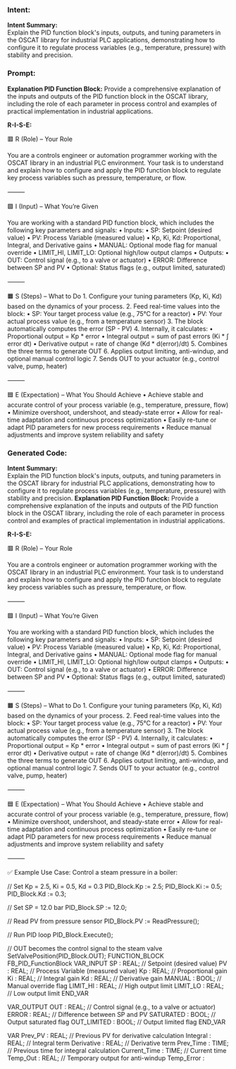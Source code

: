 ### Intent:
**Intent Summary:**  
Explain the PID function block's inputs, outputs, and tuning parameters in the OSCAT library for industrial PLC applications, demonstrating how to configure it to regulate process variables (e.g., temperature, pressure) with stability and precision.

### Prompt:
**Explanation PID Function Block:**
Provide a comprehensive explanation of the inputs and outputs of the PID function block in the OSCAT library, including the role of each parameter in process control and examples of practical implementation in industrial applications.

**R-I-S-E:**

🟥 R (Role) – Your Role

You are a controls engineer or automation programmer working with the OSCAT library in an industrial PLC environment. Your task is to understand and explain how to configure and apply the PID function block to regulate key process variables such as pressure, temperature, or flow.

⸻

🟩 I (Input) – What You’re Given

You are working with a standard PID function block, which includes the following key parameters and signals:
	•	Inputs:
	•	SP: Setpoint (desired value)
	•	PV: Process Variable (measured value)
	•	Kp, Ki, Kd: Proportional, Integral, and Derivative gains
	•	MANUAL: Optional mode flag for manual override
	•	LIMIT_HI, LIMIT_LO: Optional high/low output clamps
	•	Outputs:
	•	OUT: Control signal (e.g., to a valve or actuator)
	•	ERROR: Difference between SP and PV
	•	Optional: Status flags (e.g., output limited, saturated)

⸻

🟧 S (Steps) – What to Do
	1.	Configure your tuning parameters (Kp, Ki, Kd) based on the dynamics of your process.
	2.	Feed real-time values into the block:
	•	SP: Your target process value (e.g., 75°C for a reactor)
	•	PV: Your actual process value (e.g., from a temperature sensor)
	3.	The block automatically computes the error (SP - PV)
	4.	Internally, it calculates:
	•	Proportional output = Kp * error
	•	Integral output = sum of past errors (Ki * ∫ error dt)
	•	Derivative output = rate of change (Kd * d(error)/dt)
	5.	Combines the three terms to generate OUT
	6.	Applies output limiting, anti-windup, and optional manual control logic
	7.	Sends OUT to your actuator (e.g., control valve, pump, heater)

⸻

🟦 E (Expectation) – What You Should Achieve
	•	Achieve stable and accurate control of your process variable (e.g., temperature, pressure, flow)
	•	Minimize overshoot, undershoot, and steady-state error
	•	Allow for real-time adaptation and continuous process optimization
	•	Easily re-tune or adapt PID parameters for new process requirements
	•	Reduce manual adjustments and improve system reliability and safety

### Generated Code:
**Intent Summary:**  
Explain the PID function block's inputs, outputs, and tuning parameters in the OSCAT library for industrial PLC applications, demonstrating how to configure it to regulate process variables (e.g., temperature, pressure) with stability and precision.
**Explanation PID Function Block:**
Provide a comprehensive explanation of the inputs and outputs of the PID function block in the OSCAT library, including the role of each parameter in process control and examples of practical implementation in industrial applications.

**R-I-S-E:**

🟥 R (Role) – Your Role

You are a controls engineer or automation programmer working with the OSCAT library in an industrial PLC environment. Your task is to understand and explain how to configure and apply the PID function block to regulate key process variables such as pressure, temperature, or flow.

⸻

🟩 I (Input) – What You’re Given

You are working with a standard PID function block, which includes the following key parameters and signals:
	•	Inputs:
	•	SP: Setpoint (desired value)
	•	PV: Process Variable (measured value)
	•	Kp, Ki, Kd: Proportional, Integral, and Derivative gains
	•	MANUAL: Optional mode flag for manual override
	•	LIMIT_HI, LIMIT_LO: Optional high/low output clamps
	•	Outputs:
	•	OUT: Control signal (e.g., to a valve or actuator)
	•	ERROR: Difference between SP and PV
	•	Optional: Status flags (e.g., output limited, saturated)

⸻

🟧 S (Steps) – What to Do
	1.	Configure your tuning parameters (Kp, Ki, Kd) based on the dynamics of your process.
	2.	Feed real-time values into the block:
	•	SP: Your target process value (e.g., 75°C for a reactor)
	•	PV: Your actual process value (e.g., from a temperature sensor)
	3.	The block automatically computes the error (SP - PV)
	4.	Internally, it calculates:
	•	Proportional output = Kp * error
	•	Integral output = sum of past errors (Ki * ∫ error dt)
	•	Derivative output = rate of change (Kd * d(error)/dt)
	5.	Combines the three terms to generate OUT
	6.	Applies output limiting, anti-windup, and optional manual control logic
	7.	Sends OUT to your actuator (e.g., control valve, pump, heater)

⸻

🟦 E (Expectation) – What You Should Achieve
	•	Achieve stable and accurate control of your process variable (e.g., temperature, pressure, flow)
	•	Minimize overshoot, undershoot, and steady-state error
	•	Allow for real-time adaptation and continuous process optimization
	•	Easily re-tune or adapt PID parameters for new process requirements
	•	Reduce manual adjustments and improve system reliability and safety

⸻

✅ Example Use Case:
Control a steam pressure in a boiler:

// Set Kp = 2.5, Ki = 0.5, Kd = 0.3
PID_Block.Kp := 2.5;
PID_Block.Ki := 0.5;
PID_Block.Kd := 0.3;

// Set SP = 12.0 bar
PID_Block.SP := 12.0;

// Read PV from pressure sensor
PID_Block.PV := ReadPressure();

// Run PID loop
PID_Block.Execute();

// OUT becomes the control signal to the steam valve
SetValvePosition(PID_Block.OUT);
FUNCTION_BLOCK FB_PID_FunctionBlock
VAR_INPUT
    SP : REAL;                     // Setpoint (desired value)
    PV : REAL;                     // Process Variable (measured value)
    Kp : REAL;                     // Proportional gain
    Ki : REAL;                     // Integral gain
    Kd : REAL;                     // Derivative gain
    MANUAL : BOOL;                 // Manual override flag
    LIMIT_HI : REAL;               // High output limit
    LIMIT_LO : REAL;               // Low output limit
END_VAR

VAR_OUTPUT
    OUT : REAL;                    // Control signal (e.g., to a valve or actuator)
    ERROR : REAL;                  // Difference between SP and PV
    SATURATED : BOOL;              // Output saturated flag
    OUT_LIMITED : BOOL;            // Output limited flag
END_VAR

VAR
    Prev_PV : REAL;                // Previous PV for derivative calculation
    Integral : REAL;               // Integral term
    Derivative : REAL;             // Derivative term
    Prev_Time : TIME;              // Previous time for integral calculation
    Current_Time : TIME;           // Current time
    Temp_Out : REAL;               // Temporary output for anti-windup
    Temp_Error :
